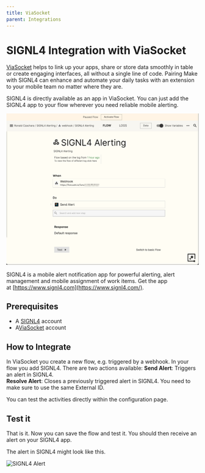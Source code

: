 ```yaml
---
title: ViaSocket
parent: Integrations
---
```


# SIGNL4 Integration with ViaSocket

[ViaSocket](https://viasocket.com/) helps to link up your apps, share or store data smoothly in table or create engaging interfaces, all without a single line of code. Pairing Make with SIGNL4 can enhance and automate your daily tasks with an extension to your mobile team no matter where they are.

SIGNL4 is directly available as an app in ViaSocket. You can just add the SIGNL4 app to your flow wherever you need reliable mobile alerting.

![ViaSocket Project](viasocket-signl4.png)

SIGNL4 is a mobile alert notification app for powerful alerting, alert management and mobile assignment of work items. Get the app at [https://www.signl4.com](https://www.signl4.com/).

## Prerequisites

- A [SIGNL4](https://www.signl4.com/) account
- A[ViaSocket](https://viasocket.com/) account

## How to Integrate

In ViaSocket you create a new flow, e.g. triggered by a webhook. In your flow you add SIGNL4. There are two actions available:
**Send Alert**: Triggers an alert in SIGNL4.  
**Resolve Alert**: Closes a previously triggered alert in SIGNL4. You need to make sure to use the same External ID.

You can test the activities directly within the configuration page.

## Test it

That is it. Now you can save the flow and test it. You should then receive an alert on your SIGNL4 app.

The alert in SIGNL4 might look like this.

![SIGNL4 Alert](signl4-make.png)
